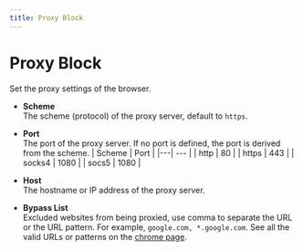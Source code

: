 ```yaml
---
title: Proxy Block
---
```


# Proxy Block

Set the proxy settings of the browser.

- **Scheme** <br> The scheme (protocol) of the proxy server, default to `https`.

- **Port** <br> The port of the proxy server. If no port is defined, the port is derived from the scheme. | Scheme | Port | |---| --- | | http | 80 | | https | 443 | | socks4 | 1080 | | socs5 | 1080 |

- **Host** <br> The hostname or IP address of the proxy server.

- **Bypass List** <br> Excluded websites from being proxied, use comma to separate the URL or the URL pattern. For example, `google.com, *.google.com`. See all the valid URLs or patterns on the [chrome page](https://developer.chrome.com/docs/extensions/reference/proxy/#bypass-list).
